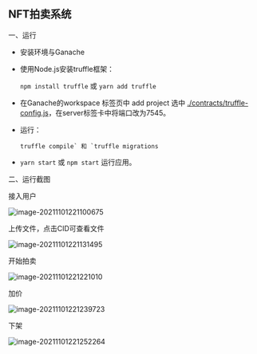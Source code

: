 ##  NFT拍卖系统

一、运行

- 安装环境与Ganache

- 使用Node.js安装truffle框架：

  `npm install truffle` 或 `yarn add truffle`

- 在Ganache的workspace 标签页中 add project 选中 [./contracts/truffle-config.js](https://github.com/LBruyne/miniICO/blob/main/contracts/truffle-config.js)，在server标签卡中将端口改为7545。

- 运行：

  ```
  truffle compile` 和 `truffle migrations
  ```

- `yarn start` 或 `npm start` 运行应用。

二、运行截图

接入用户

![image-20211101221100675](C:\Users\HM\AppData\Roaming\Typora\typora-user-images\image-20211101221100675.png)

上传文件，点击CID可查看文件

![image-20211101221131495](C:\Users\HM\AppData\Roaming\Typora\typora-user-images\image-20211101221131495.png)

开始拍卖

![image-20211101221221010](C:\Users\HM\AppData\Roaming\Typora\typora-user-images\image-20211101221221010.png)

加价

![image-20211101221239723](C:\Users\HM\AppData\Roaming\Typora\typora-user-images\image-20211101221239723.png)

下架

![image-20211101221252264](C:\Users\HM\AppData\Roaming\Typora\typora-user-images\image-20211101221252264.png)

